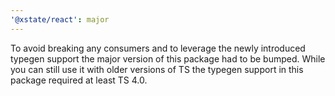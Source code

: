 ```yaml
---
'@xstate/react': major
---
```


To avoid breaking any consumers and to leverage the newly introduced typegen support the major version of this package had to be bumped. While you can still use it with older versions of TS the typegen support in this package required at least TS 4.0.
